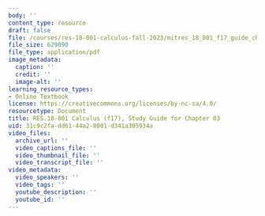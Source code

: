```yaml
---
body: ''
content_type: resource
draft: false
file: /courses/res-18-001-calculus-fall-2023/mitres_18_001_f17_guide_ch03.pdf
file_size: 629090
file_type: application/pdf
image_metadata:
  caption: ''
  credit: ''
  image-alt: ''
learning_resource_types:
- Online Textbook
license: https://creativecommons.org/licenses/by-nc-sa/4.0/
resourcetype: Document
title: RES.18-001 Calculus (f17), Study Guide for Chapter 03
uid: 31c9c2fa-dd61-44a2-8001-d341a305934a
video_files:
  archive_url: ''
  video_captions_file: ''
  video_thumbnail_file: ''
  video_transcript_file: ''
video_metadata:
  video_speakers: ''
  video_tags: ''
  youtube_description: ''
  youtube_id: ''
---
```

